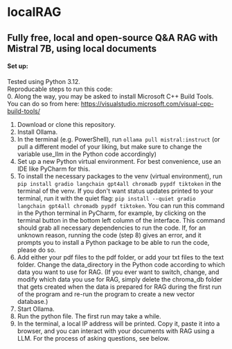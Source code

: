 # localRAG

## Fully free, local and open-source Q&A RAG with Mistral 7B, using local documents


#### Set up:

Tested using Python 3.12.    
Reproducable steps to run this code:  
0. Along the way, you may be asked to install Microsoft C++ Build Tools. You can do so from here: https://visualstudio.microsoft.com/visual-cpp-build-tools/
1. Download or clone this repository.
2. Install Ollama.
3. In the terminal (e.g. PowerShell), run ```ollama pull mistral:instruct``` (or pull a different model of your liking, but make sure to change the variable use_llm in the Python code accordingly)
4. Set up a new Python virtual environment. For best convenience, use an IDE like PyCharm for this.
5. To install the necessary packages to the venv (virtual environment), run ```pip install gradio langchain gpt4all chromadb pypdf tiktoken``` in the terminal of the venv. If you don't want status updates printed to your terminal, run it with the quiet flag: ```pip install --quiet gradio langchain gpt4all chromadb pypdf tiktoken```. You can run this command in the Python terminal in PyCharm, for example, by clicking on the terminal button in the bottom left column of the interface. This command should grab all necessary dependencies to run the code. If, for an unknown reason, running the code (step 8) gives an error, and it prompts you to install a Python package to be able to run the code, please do so.
6. Add either your pdf files to the pdf folder, or add your txt files to the text folder. Change the data_directory in the Python code according to which data you want to use for RAG. (If you ever want to switch, change, and modify which data you use for RAG, simply delete the chroma_db folder that gets created when the data is prepared for RAG during the first run of the program and re-run the program to create a new vector database.)
7. Start Ollama.
8. Run the python file. The first run may take a while.
9. In the terminal, a local IP address will be printed. Copy it, paste it into a browser, and you can interact with your documents with RAG using a LLM. For the process of asking questions, see below.
